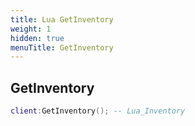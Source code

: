 ```yaml
---
title: Lua GetInventory
weight: 1
hidden: true
menuTitle: GetInventory
---
```

## GetInventory
```lua
client:GetInventory(); -- Lua_Inventory
```